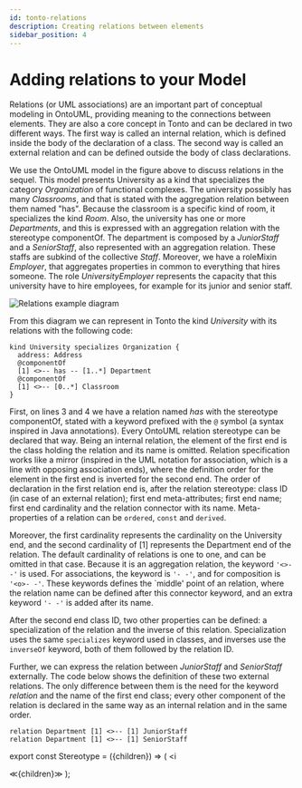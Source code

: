 ```yaml
---
id: tonto-relations
description: Creating relations between elements
sidebar_position: 4
---
```


# Adding relations to your Model

Relations (or UML associations) are an important part of conceptual modeling in OntoUML, providing meaning to the
connections between elements. They are also a core concept in Tonto and can be declared in two different ways. The first
way is called an internal relation, which is defined inside the body of the declaration of a class. The second way is
called an external relation and can be defined outside the body of class declarations.

We use the OntoUML model in the figure above to discuss relations in the sequel. This model presents University as a
<Stereotype>kind</Stereotype> that specializes the category *Organization* of functional complexes. The university
possibly has many *Classrooms*, and that is stated with the aggregation relation between them named "has". Because the
classroom is a specific kind of room, it specializes the kind *Room*. Also, the university has one or more *Departments*,
and this is expressed with an aggregation relation with the stereotype <Stereotype>componentOf</Stereotype>. The
department is composed by a *JuniorStaff* and a *SeniorStaff*, also represented with an aggregation relation. These
staffs are subkind of the collective *Staff*. Moreover, we have a roleMixin *Employer*, that aggregates properties in
common to everything that hires someone. The role *UniversityEmployer* represents the capacity that this university have
to hire employees, for example for its junior and senior staff.

![Relations example diagram](/img/diagrams/fig-diagrams-example2.png)

From this diagram we can represent in Tonto the kind *University* with its relations with the following code:

```text
kind University specializes Organization {
  address: Address
  @componentOf
  [1] <>-- has -- [1..*] Department 
  @componentOf
  [1] <>-- [0..*] Classroom 
}
```

First, on lines 3 and 4 we have a relation named *has* with the stereotype <Stereotype>componentOf</Stereotype>, stated
with a keyword prefixed with the ``@`` symbol (a syntax inspired in Java annotations). Every OntoUML relation stereotype
can be declared that way. Being an internal relation, the element of the first end is the class holding the relation and
its name is omitted. Relation specification works like a mirror (inspired in the UML notation for association, which is
a line with opposing association ends), where the definition order for the element in the first end is inverted for the
second end. The order of declaration in the first relation end is, after the relation stereotype: class ID (in case of
an external relation); first end meta-attributes; first end name; first end cardinality and the relation connector with
its name. Meta-properties of a relation can be ``ordered``, ``const`` and ``derived``.

Moreover, the first cardinality represents the cardinality on the University end, and the second cardinality of [1]
represents the Department end of the relation. The default cardinality of relations is one to one, and can be omitted in
that case.  Because it is an aggregation relation, the keyword ``'<>- -'`` is used. For associations, the keyword is
``'- -'``, and for composition is ``'<o>- -'``. These keywords defines the `middle' point of an relation, where the
relation name can be defined after this connector keyword, and an extra keyword ``'- -'`` is added after its name.

After the second end class ID, two other properties can be defined: a specialization of the relation and the inverse of
this relation. Specialization uses the same ``specializes`` keyword used in classes, and inverses use the ``inverseOf``
keyword, both of them followed by the relation ID.

Further, we can express the relation between *JuniorStaff* and *SeniorStaff* externally. The code below shows the
definition of these two external relations. The only difference between them is the need for the keyword *relation* and
the name of the first end class; every other component of the relation is declared in the same way as an internal
relation and in the same order.

```text
relation Department [1] <>-- [1] JuniorStaff
relation Department [1] <>-- [1] SeniorStaff
```

export const Stereotype = ({children}) => (
  <i
  >
  ≪{children}≫
  </i>
);
